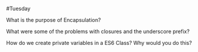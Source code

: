 #Tuesday

What is the purpose of Encapsulation?

What were some of the problems with closures and the underscore prefix?

How do we create private variables in a ES6 Class? Why would you do this?

